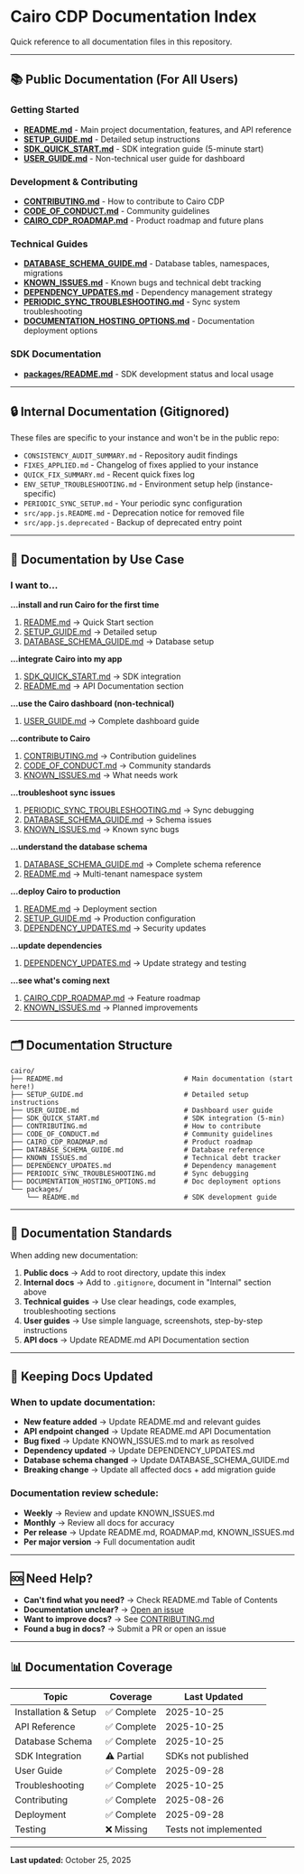 # Cairo CDP Documentation Index

Quick reference to all documentation files in this repository.

---

## 📚 Public Documentation (For All Users)

### Getting Started
- **[README.md](./README.md)** - Main project documentation, features, and API reference
- **[SETUP_GUIDE.md](./SETUP_GUIDE.md)** - Detailed setup instructions
- **[SDK_QUICK_START.md](./SDK_QUICK_START.md)** - SDK integration guide (5-minute start)
- **[USER_GUIDE.md](./USER_GUIDE.md)** - Non-technical user guide for dashboard

### Development & Contributing
- **[CONTRIBUTING.md](./CONTRIBUTING.md)** - How to contribute to Cairo CDP
- **[CODE_OF_CONDUCT.md](./CODE_OF_CONDUCT.md)** - Community guidelines
- **[CAIRO_CDP_ROADMAP.md](./CAIRO_CDP_ROADMAP.md)** - Product roadmap and future plans

### Technical Guides
- **[DATABASE_SCHEMA_GUIDE.md](./DATABASE_SCHEMA_GUIDE.md)** - Database tables, namespaces, migrations
- **[KNOWN_ISSUES.md](./KNOWN_ISSUES.md)** - Known bugs and technical debt tracking
- **[DEPENDENCY_UPDATES.md](./DEPENDENCY_UPDATES.md)** - Dependency management strategy
- **[PERIODIC_SYNC_TROUBLESHOOTING.md](./PERIODIC_SYNC_TROUBLESHOOTING.md)** - Sync system troubleshooting
- **[DOCUMENTATION_HOSTING_OPTIONS.md](./DOCUMENTATION_HOSTING_OPTIONS.md)** - Documentation deployment options

### SDK Documentation
- **[packages/README.md](./packages/README.md)** - SDK development status and local usage

---

## 🔒 Internal Documentation (Gitignored)

These files are specific to your instance and won't be in the public repo:

- `CONSISTENCY_AUDIT_SUMMARY.md` - Repository audit findings
- `FIXES_APPLIED.md` - Changelog of fixes applied to your instance
- `QUICK_FIX_SUMMARY.md` - Recent quick fixes log
- `ENV_SETUP_TROUBLESHOOTING.md` - Environment setup help (instance-specific)
- `PERIODIC_SYNC_SETUP.md` - Your periodic sync configuration
- `src/app.js.README.md` - Deprecation notice for removed file
- `src/app.js.deprecated` - Backup of deprecated entry point

---

## 📖 Documentation by Use Case

### I want to...

**...install and run Cairo for the first time**
1. [README.md](./README.md) → Quick Start section
2. [SETUP_GUIDE.md](./SETUP_GUIDE.md) → Detailed setup
3. [DATABASE_SCHEMA_GUIDE.md](./DATABASE_SCHEMA_GUIDE.md) → Database setup

**...integrate Cairo into my app**
1. [SDK_QUICK_START.md](./SDK_QUICK_START.md) → SDK integration
2. [README.md](./README.md) → API Documentation section

**...use the Cairo dashboard (non-technical)**
1. [USER_GUIDE.md](./USER_GUIDE.md) → Complete dashboard guide

**...contribute to Cairo**
1. [CONTRIBUTING.md](./CONTRIBUTING.md) → Contribution guidelines
2. [CODE_OF_CONDUCT.md](./CODE_OF_CONDUCT.md) → Community standards
3. [KNOWN_ISSUES.md](./KNOWN_ISSUES.md) → What needs work

**...troubleshoot sync issues**
1. [PERIODIC_SYNC_TROUBLESHOOTING.md](./PERIODIC_SYNC_TROUBLESHOOTING.md) → Sync debugging
2. [DATABASE_SCHEMA_GUIDE.md](./DATABASE_SCHEMA_GUIDE.md) → Schema issues
3. [KNOWN_ISSUES.md](./KNOWN_ISSUES.md) → Known sync bugs

**...understand the database schema**
1. [DATABASE_SCHEMA_GUIDE.md](./DATABASE_SCHEMA_GUIDE.md) → Complete schema reference
2. [README.md](./README.md) → Multi-tenant namespace system

**...deploy Cairo to production**
1. [README.md](./README.md) → Deployment section
2. [SETUP_GUIDE.md](./SETUP_GUIDE.md) → Production configuration
3. [DEPENDENCY_UPDATES.md](./DEPENDENCY_UPDATES.md) → Security updates

**...update dependencies**
1. [DEPENDENCY_UPDATES.md](./DEPENDENCY_UPDATES.md) → Update strategy and testing

**...see what's coming next**
1. [CAIRO_CDP_ROADMAP.md](./CAIRO_CDP_ROADMAP.md) → Feature roadmap
2. [KNOWN_ISSUES.md](./KNOWN_ISSUES.md) → Planned improvements

---

## 🗂️ Documentation Structure

```
cairo/
├── README.md                              # Main documentation (start here!)
├── SETUP_GUIDE.md                         # Detailed setup instructions
├── USER_GUIDE.md                          # Dashboard user guide
├── SDK_QUICK_START.md                     # SDK integration (5-min)
├── CONTRIBUTING.md                        # How to contribute
├── CODE_OF_CONDUCT.md                     # Community guidelines
├── CAIRO_CDP_ROADMAP.md                   # Product roadmap
├── DATABASE_SCHEMA_GUIDE.md               # Database reference
├── KNOWN_ISSUES.md                        # Technical debt tracker
├── DEPENDENCY_UPDATES.md                  # Dependency management
├── PERIODIC_SYNC_TROUBLESHOOTING.md       # Sync debugging
├── DOCUMENTATION_HOSTING_OPTIONS.md       # Doc deployment options
└── packages/
    └── README.md                          # SDK development guide
```

---

## 📝 Documentation Standards

When adding new documentation:

1. **Public docs** → Add to root directory, update this index
2. **Internal docs** → Add to `.gitignore`, document in "Internal" section above
3. **Technical guides** → Use clear headings, code examples, troubleshooting sections
4. **User guides** → Use simple language, screenshots, step-by-step instructions
5. **API docs** → Update README.md API Documentation section

---

## 🔄 Keeping Docs Updated

### When to update documentation:

- **New feature added** → Update README.md and relevant guides
- **API endpoint changed** → Update README.md API Documentation
- **Bug fixed** → Update KNOWN_ISSUES.md to mark as resolved
- **Dependency updated** → Update DEPENDENCY_UPDATES.md
- **Database schema changed** → Update DATABASE_SCHEMA_GUIDE.md
- **Breaking change** → Update all affected docs + add migration guide

### Documentation review schedule:

- **Weekly** → Review and update KNOWN_ISSUES.md
- **Monthly** → Review all docs for accuracy
- **Per release** → Update README.md, ROADMAP.md, KNOWN_ISSUES.md
- **Per major version** → Full documentation audit

---

## 🆘 Need Help?

- **Can't find what you need?** → Check README.md Table of Contents
- **Documentation unclear?** → [Open an issue](https://github.com/outcome-driven-studio/cairo/issues)
- **Want to improve docs?** → See [CONTRIBUTING.md](./CONTRIBUTING.md)
- **Found a bug in docs?** → Submit a PR or open an issue

---

## 📊 Documentation Coverage

| Topic | Coverage | Last Updated |
|-------|----------|--------------|
| Installation & Setup | ✅ Complete | 2025-10-25 |
| API Reference | ✅ Complete | 2025-10-25 |
| Database Schema | ✅ Complete | 2025-10-25 |
| SDK Integration | ⚠️ Partial | SDKs not published |
| User Guide | ✅ Complete | 2025-09-28 |
| Troubleshooting | ✅ Complete | 2025-10-25 |
| Contributing | ✅ Complete | 2025-08-26 |
| Deployment | ✅ Complete | 2025-09-28 |
| Testing | ❌ Missing | Tests not implemented |

---

**Last updated:** October 25, 2025
